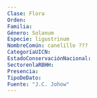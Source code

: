 ```yaml
---
Clase: Flora
Orden: 
Familia: 
Género: Solanum
Especie: ligustrinum
NombreComún: canelillo ???
CategoríaUICN: 
EstadoConservaciónNacional: 
SectorenlaRBHH: 
Presencia: 
TipoDeDato: 
Fuente: "J.C. Johow"
---
```

